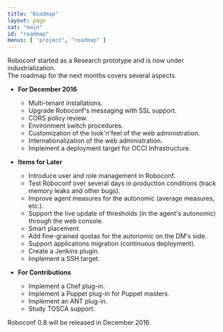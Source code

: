 ```yaml
---
title: "Roadmap"
layout: page
cat: "main"
id: "roadmap"
menus: [ "project", "roadmap" ]
---
```


Roboconf started as a Research prototype and is now under industrialization.  
The roadmap for the next months covers several aspects.

<!-- 
	 &nbsp; <span class="glyphicon glyphicon-ok"></span>
	 &nbsp; <span class="glyphicon glyphicon-time"></span>
-->


* **For December 2016**

	* Multi-tenant installations. &nbsp; <span class="glyphicon glyphicon-ok"></span>
	* Upgrade Roboconf's messaging with SSL support.
	* CORS policy review. &nbsp; <span class="glyphicon glyphicon-ok"></span>
	* Environment switch procedures.
	* Customization of the look'n'feel of the web administration. &nbsp; <span class="glyphicon glyphicon-ok"></span>
	* Internationalization of the web administration. &nbsp; <span class="glyphicon glyphicon-ok"></span>
	* Implement a deployment target for OCCI Infrastructure. &nbsp; <span class="glyphicon glyphicon-ok"></span>


* **Items for Later**

	* Introduce user and role management in Roboconf.
	* Test Roboconf over several days in production conditions (track memory leaks and other bugs).
	* Improve agent measures for the autonomic (average measures, etc.).
	* Support the live update of thresholds (in the agent's autonomic) through the web console.
	* Smart placement.
	* Add fine-grained quotas for the autonomic on the DM's side.
	* Support applications migration (continuous deployment).
	* Create a Jenkins plugin.
	* Implement a SSH target.


* **For Contributions**

	* Implement a Chef plug-in.
	* Implement a Puppet plug-in for Puppet masters.
	* Implement an ANT plug-in.
	* Study TOSCA support.


Roboconf 0.8 will be released in December 2016.

